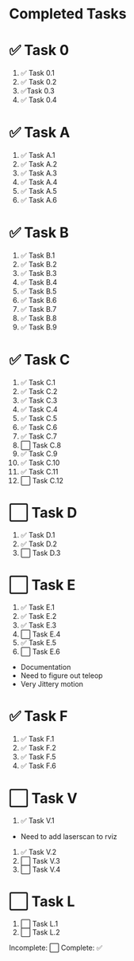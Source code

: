 # Completed Tasks

# ✅ Task 0
1. ✅ Task 0.1
1. ✅ Task 0.2
1. ✅Task 0.3
1. ✅ Task 0.4

# ✅ Task A
1. ✅ Task A.1
2. ✅ Task A.2
3. ✅ Task A.3
3. ✅ Task A.4
3. ✅ Task A.5
3. ✅ Task A.6

# ✅ Task B
1. ✅ Task B.1
1. ✅ Task B.2
1. ✅ Task B.3
1. ✅ Task B.4
1. ✅ Task B.5
1. ✅ Task B.6
1. ✅ Task B.7
1. ✅ Task B.8
1. ✅ Task B.9

# ✅ Task C 
1. ✅ Task C.1
1. ✅ Task C.2
1. ✅ Task C.3
1. ✅ Task C.4
1. ✅ Task C.5
1. ✅ Task C.6
1. ✅ Task C.7
1. ⬜ Task C.8
1. ✅ Task C.9
1. ✅ Task C.10
1. ✅ Task C.11
1. ⬜ Task C.12


# ⬜ Task D
1. ✅ Task D.1
1. ✅ Task D.2
1. ⬜ Task D.3

# ⬜ Task E
1. ✅ Task E.1
1. ✅ Task E.2
1. ✅ Task E.3
1. ⬜ Task E.4
1. ✅ Task E.5
1. ⬜ Task E.6
- Documentation
- Need to figure out teleop
- Very Jittery motion

# ✅ Task F
1. ✅ Task F.1
1. ✅ Task F.2
1. ✅ Task F.5
1. ✅ Task F.6

# ⬜ Task V
1. ✅ Task V.1
- Need to add laserscan to rviz
1. ✅ Task V.2
1. ⬜ Task V.3
1. ⬜ Task V.4

# ⬜ Task L
1. ⬜ Task L.1
1. ⬜ Task L.2



Incomplete: ⬜
Complete: ✅